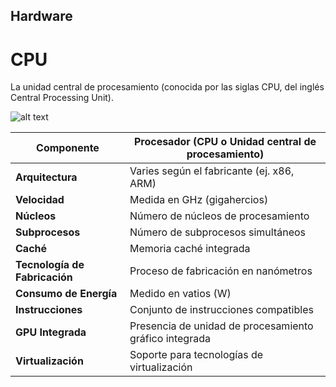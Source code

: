 ## Hardware

# CPU

La unidad central de procesamiento (conocida por las siglas CPU, del inglés Central Processing Unit).

![alt text](https://www.mymcpl.org/sites/default/files/CPU%20diagram%203.png)

| Componente      | Procesador (CPU o Unidad central de procesamiento)       |
| --------------- | ------------------------------------------ |
| **Arquitectura** | Varies según el fabricante (ej. x86, ARM)   |
| **Velocidad**    | Medida en GHz (gigahercios)                 |
| **Núcleos**      | Número de núcleos de procesamiento         |
| **Subprocesos**  | Número de subprocesos simultáneos          |
| **Caché**        | Memoria caché integrada                    |
| **Tecnología de Fabricación** | Proceso de fabricación en nanómetros  |
| **Consumo de Energía** | Medido en vatios (W)                 |
| **Instrucciones** | Conjunto de instrucciones compatibles     |
| **GPU Integrada** | Presencia de unidad de procesamiento gráfico integrada |
| **Virtualización** | Soporte para tecnologías de virtualización |

